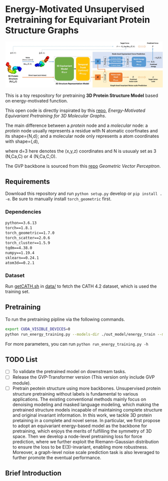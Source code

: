 # Energy-Motivated Unsupervised Pretraining for Equivariant Protein Structure Graphs

![Overview](pics/overview.jpg "Overview")

This is a toy respository for pretraining **3D Protein Structure Model** based on energy-motivated function.



This open code is directly inspirated by this [repo](https://github.com/jiaor17/3D-EMGP), *Energy-Motivated Equivariant Pretraining for 3D Molecular Graphs*.

The main difference between a *protein* node and a *molecular* node: a *protein* node usually represents a residue with N atomatic coorfinates and its shape={N,d}; and a molecular node only represents a atom coordinates with shape=(,d),

where d=3 here denotes the (x,y,z) coordinates and N is usuualy set as 3 (N,Ca,C) or 4 (N,Ca,C,O).


The GVP backbone is sourced from this [repo](https://github.com/drorlab/gvp-pytorch) *Geometric Vector Perceptron*.

<!-- For more details, please refer to the introduction of our methods (.pdf file). -->



## Requirements
Download this repository and run `python setup.py` develop or `pip install . -e`. Be sure to manually install `torch_geometric` first.

### Dependencies
```
python==3.6.13
torch==1.8.1
torch_geometric==1.7.0
torch_scatter==2.0.6
torch_cluster==1.5.9
tqdm==4.38.0
numpy==1.19.4
sklearn==0.24.1
atom3d==0.2.1
```

### Dataset
Run [getCATH.sh](./data/getCATH.sh) in [data/](data/) to fetch the CATH 4.2 dataset, which is used the training set.


## Pretraining
To run the pretraining pipline via the following commands.
```bash
export CUDA_VISIBLE_DEVICES=0
python run_energy_training.py --models-dir ./out_model/energy_train --max-nodes 5000

```
For more parameters, you can run `python run_energy_training.py -h`


## TODO List
- [ ] To validate the pretrained model on downstream tasks.
- [ ] Release the GVP-Transformer version (This version only include GVP module).
- [ ] Pretrain peotein structure using more backbones.
Unsupervised protein structure pretraining without labels is fundamental to various applications. The existing conventional methods mainly focus on denoising modeling and masked language modeling, which making the pretrained structure models incapable of maintaining complete structure and original invariant information. 
In this work, we tackle 3D protein pretaining in a complete and novel sense. In particular, we first propose to adopt an equivariant energy-based model as the backbone for pretraining, which enjoys the merits of fulfilling the symmetry of 3D space. Then we develop a node-level pretraining loss for force prediction, where we further exploit the Riemann-Gaussian distribution to ensure the loss to be E(3)-invariant, enabling more robustness. Moreover, a graph-level noise scale prediction task is also leveraged to further promote the eventual performance. 

## Brief Introduction




